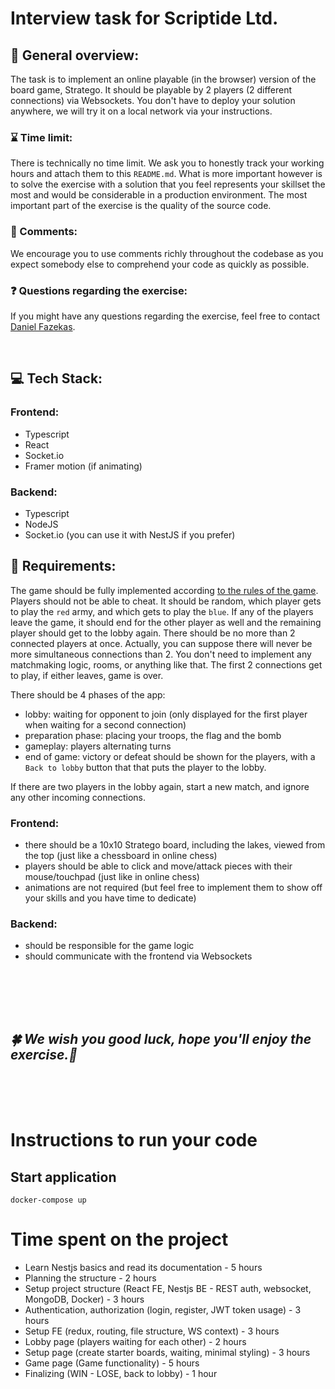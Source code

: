 # Interview task for Scriptide Ltd.

## 📝 General overview:

The task is to implement an online playable (in the browser) version of the board game, Stratego. It should be playable by 2 players (2 different connections) via Websockets. You don't have to deploy your solution anywhere, we will try it on a local network via your instructions.

### ⌛ Time limit:

There is technically no time limit. We ask you to honestly track your working hours and attach them to this `README.md`. What is more important however is to solve the exercise with a solution that you feel represents your skillset the most and would be considerable in a production environment. The most important part of the exercise is the quality of the source code.

### 💬 Comments:

We encourage you to use comments richly throughout the codebase as you expect somebody else to comprehend your code as quickly as possible.

### ❓ Questions regarding the exercise:

If you might have any questions regarding the exercise, feel free to contact [Daniel Fazekas](mailto:daniel.fazekas@scriptide.tech?subject=Questions%20about%20the%20interview%20project).

<br />

## 💻 Tech Stack:

### Frontend:

- Typescript
- React
- Socket.io
- Framer motion (if animating)

### Backend:

- Typescript
- NodeJS
- Socket.io (you can use it with NestJS if you prefer)

## 📝 Requirements:

The game should be fully implemented according [to the rules of the game](rules.md). Players should not be able to cheat. It should be random, which player gets to play the `red` army, and which gets to play the `blue`. If any of the players leave the game, it should end for the other player as well and the remaining player should get to the lobby again. There should be no more than 2 connected players at once. Actually, you can suppose there will never be more simultaneous connections than 2. You don't need to implement any matchmaking logic, rooms, or anything like that. The first 2 connections get to play, if either leaves, game is over.

There should be 4 phases of the app:

- lobby: waiting for opponent to join (only displayed for the first player when waiting for a second connection)
- preparation phase: placing your troops, the flag and the bomb
- gameplay: players alternating turns
- end of game: victory or defeat should be shown for the players, with a `Back to lobby` button that that puts the player to the lobby.

If there are two players in the lobby again, start a new match, and ignore any other incoming connections.

### Frontend:

- there should be a 10x10 Stratego board, including the lakes, viewed from the top (just like a chessboard in online chess)
- players should be able to click and move/attack pieces with their mouse/touchpad (just like in online chess)
- animations are not required (but feel free to implement them to show off your skills and you have time to dedicate)

### Backend:

- should be responsible for the game logic
- should communicate with the frontend via Websockets

<br />

<br />
<br />
<br />

## _🍀 We wish you good luck, hope you'll enjoy the exercise.🤞_

<br />
<br />
<br />

# Instructions to run your code

## Start application

```
docker-compose up
```

# Time spent on the project

- Learn Nestjs basics and read its documentation - 5 hours
- Planning the structure - 2 hours
- Setup project structure (React FE, Nestjs BE - REST auth, websocket, MongoDB, Docker) - 3 hours
- Authentication, authorization (login, register, JWT token usage) - 3 hours
- Setup FE (redux, routing, file structure, WS context) - 3 hours
- Lobby page (players waiting for each other) - 2 hours
- Setup page (create starter boards, waiting, minimal styling) - 3 hours
- Game page (Game functionality) - 5 hours
- Finalizing (WIN - LOSE, back to lobby) - 1 hour